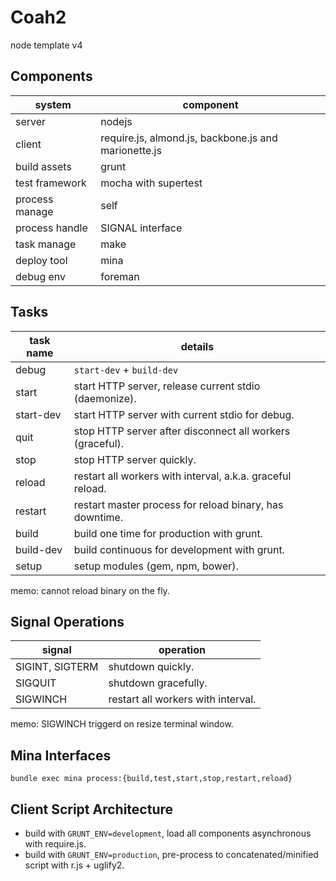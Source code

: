 # Coah2

  node template v4

## Components

system         | component
---------------|-----------
server         | nodejs
client         | require.js, almond.js, backbone.js and marionette.js
build assets   | grunt
test framework | mocha with supertest
process manage | self
process handle | SIGNAL interface
task manage    | make
deploy tool    | mina
debug env      | foreman

## Tasks

task name   | details
------------|---------
debug       | `start-dev` + `build-dev`
start       | start HTTP server, release current stdio (daemonize).
start-dev   | start HTTP server with current stdio for debug.
quit        | stop HTTP server after disconnect all workers (graceful).
stop        | stop HTTP server quickly.
reload      | restart all workers with interval, a.k.a. graceful reload.
restart     | restart master process for reload binary, has downtime.
build       | build one time for production with grunt.
build-dev   | build continuous for development with grunt.
setup       | setup modules (gem, npm, bower).

memo: cannot reload binary on the fly.

## Signal Operations

signal          | operation
----------------|-----------
SIGINT, SIGTERM | shutdown quickly.
SIGQUIT         | shutdown gracefully.
SIGWINCH        | restart all workers with interval.

memo: SIGWINCH triggerd on resize terminal window.

## Mina Interfaces

    bundle exec mina process:{build,test,start,stop,restart,reload}

## Client Script Architecture

* build with `GRUNT_ENV=development`, load all components asynchronous with require.js.
* build with `GRUNT_ENV=production`, pre-process to concatenated/minified script with r.js + uglify2.

